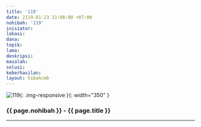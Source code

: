 ```yaml
---
title: '119'
date: 2119-01-23 11:08:00 +07:00
nohibah: '119'
inisiator:
lokasi:
dana:
topik:
lama:
deskripsi:
masalah:
solusi:
keberhasilan:
layout: hibahcmb
---
```


![119](/static/img/hibahcmb/119.png){: .img-responsive }{: width="350" }

### {{ page.nohibah }} - {{ page.title }}

---
